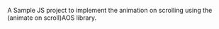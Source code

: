 A Sample JS project to implement the animation on scrolling using the (animate on scroll)AOS library.
